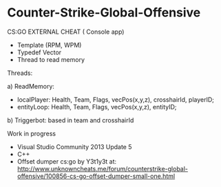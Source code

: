 # Counter-Strike-Global-Offensive

CS:GO EXTERNAL CHEAT ( Console app)

* Template (RPM, WPM)
* Typedef Vector
* Thread to read memory


Threads:

a) ReadMemory:  
* localPlayer: Health, Team, Flags, vecPos(x,y,z), crosshairId, playerID;
* entityLoop: Health, Team, Flags, vecPos(x,y,z), entityID;

b) Triggerbot:  based in team and crosshairId


Work in progress

* Visual Studio Community 2013 Update 5
* C++
* Offset dumper cs:go by Y3t1y3t at: http://www.unknowncheats.me/forum/counterstrike-global-offensive/100856-cs-go-offset-dumper-small-one.html
